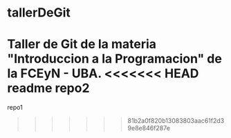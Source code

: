 # tallerDeGit

Taller de Git de la materia "Introduccion a la Programacion" de la FCEyN - UBA.
<<<<<<< HEAD
readme repo2
=======
repo1
>>>>>>> 81b2a0f820b13083803aac61f2d39e8e846f287e

